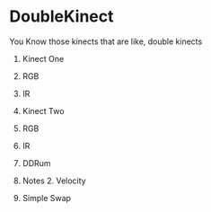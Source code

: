 # DoubleKinect
You Know those kinects that are like, double kinects

1. Kinect One
  1. RGB 
  2. IR
2. Kinect Two
  1. RGB 
  2. IR
3. DDRum
  1. Notes
    2. Velocity
    
1. Simple Swap

